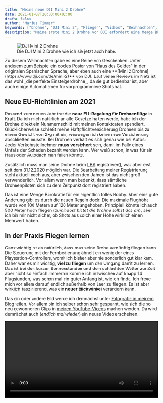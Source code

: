 ```yaml
---
title: "Meine neue DJI Mini 2 Drohne"
date: 2021-01-07T20:00:00+02:00
draft: false
author: "Marius Timmer"
keywords: ["Drohne", "DJI Mini 2", "Fliegen", "Videos", "Weihnachten", "Luftfahrt-Bundesamt", "Haftpflicht"]
description: "Meine erste Mini 2 Drohne von DJI erfordert eine Menge Bürokratie mit Versicherung und LBA. Eine Menge Flugstunden muss man dann auch noch sammeln."
---
```


<figure class="right col2">
    <img
        title="Die DJI Mini 2 Drohne wie ich sie jetzt auch habe."
        alt="DJI Mini 2 Drohne"
        src="/img/djimini2.png"
        srcset="/img/djimini2_small.png  480w,
                /img/djimini2_medium.png 960w,
                /img/djimini2_large.png  1920w,
                /img/djimini2.png 2200w"
        />
    <figcaption>Die DJI Mini 2 Drohne wie ich sie jetzt auch habe.</figcaption>
</figure>
Zu diesem Weihnachten gabe es eine Reihe von Geschenken. Unter anderem zum Beispiel ein cooles Poster von "Haus des Geldes" in der originalen Spanischen Sprache, aber eben auch eine **[Mini 2 Drohne](https://www.dji.com/de/mini-2)** von DJI. Laut vielen Reviews im Netz ist das wohl _die perfekte Einsteigerdrohne_, da sie gut bedienbar ist, aber auch einige Automatismen für vorprogrammiere Shots hat.

Neue EU-Richtlinien am 2021
---------------------------
Passend zum neuen Jahr trat die **neue EU-Regelung für Drohnenflüge** in Kraft. Da ich mich natürlich an alle Gesetze halten werde, habe ich der Drohne direkt ein Nummernschild mit meinen Kontaktdaten spendiert. Glücklicherweise schließt meine Haftpflichtversicherung Drohnen bis zu einem Gewicht von 2kg mit ein, weswegen ich keine neue Versicherung abschließen musste. Bei Drohnen verhält es sich genau wie bei Autos: Jeder Verkehrsteilnehmer **muss versichert** sein, damit im Falle eines Unfalls der Schaden bezahlt werden kann. Wer weiß schon, in was für ein Haus oder Autodach man fallen könnte.

Zusätzlich muss man seine Drohne beim <abbr title="Luftfahrt-Bundesamt">LBA</abbr> registrieren[1], was aber erst seit dem 31.12.2020 möglich war. Die Bearbeitung meiner Registrierung steht aktuell noch aus, aber zwischen den Jahren ist das nicht groß verwunderlich. Vor allem wenn man bedenkt, dass sämtliche Drohnenpiloten sich zu dem Zeitpunkt dort registriert haben.

Das ist eine Menge Bürokratie für ein eigentlich tolles Hobby. Aber eine gute Änderung gibt es durch die neuen Regeln doch: Die maximale Flughöhe wurde von 100 Metern auf 120 Meter angehoben. Prinzipiell könnte ich auch 500 Meter hoch fliegen (_zumindest bietet die Drohne selbst das an_), aber ich bin mir nicht sicher, ob Shots aus solch einer Höhe wirklich einen Mehrwert haben.

In der Praxis Fliegen lernen
----------------------------
Ganz wichtig ist es natürlich, dass man seine Drohe vernünftig fliegen kann. Die Steuerung mit der Fernbedienung ähnelt ein wenig der eines Playstation-Controllers, womit ich bisher aber nie sonderlich gut klar kam. Daher war es mir wichtig, **viel zu fliegen** um den Umgang damit zu lernen. Das ist bei den kurzen Sonnenstunden und dem schlechten Wetter zur Zeit aber nicht so einfach. Immerhin komme ich inzwischen auf knapp 14 Flugstunden, was schon mal ein guter Anfang ist, wie ich finde. Ich freue mich vor allem darauf, endlich außerhalb von Laer zu fliegen. Es ist aber wirklich faszinierend, was ein **neuer Blickwinkel** verändern kann.

Das ein oder andere Bild werde ich demnächst unter [Fotografie in meinem Blog](/photos/) teilen. Vor allem bin ich selber schon sehr gespannt, wie sich die so neu gewonnenen Clips in [meinen YouTube-Videos](https://www.youtube.com/channel/UCKllWK67NhLhk6QAwLelVyA) machen werden. Da wird demnächst auch (_endlich mal wieder_) ein neues Video erscheinen.

<video id="drohnenvideo" width="100%" controls="controls" autobuffer="autobuffer" title="Mein erster Nachtflug">
    <source src="/video/drohne_laer_nacht.mp4" type="video/mp4" />
</video>

[1]: https://www.lba.de/DE/Betrieb/Unbemannte_Luftfahrtsysteme/UAS_Betreiberregistrierung/UAS_Betreiberregistrierung_node.html
